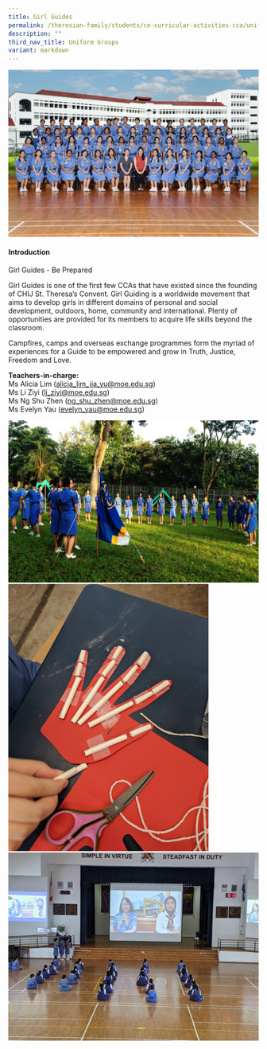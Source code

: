 ```yaml
---
title: Girl Guides
permalink: /theresian-family/students/co-curricular-activities-cca/uniform-groups/girl-guides/
description: ""
third_nav_title: Uniform Groups
variant: markdown
---
```

<!--<img src="/images/gg1234.jpg">-->
![](/images/2023CCA/girl%20guides.jpg)
<h4><strong>Introduction</strong></h4>
<p>Girl Guides - Be Prepared&nbsp;</p>
<p>Girl Guides is one of the first few CCAs that have existed since the founding of CHIJ St. Theresa’s Convent. Girl Guiding is a worldwide movement that aims to develop girls in different domains of personal and social development, outdoors, home, community and international. Plenty of opportunities are provided for its members to acquire life skills beyond the classroom.&nbsp;</p>
<p>Campfires, camps and overseas exchange programmes form the myriad of experiences for a Guide to be empowered and grow in Truth, Justice, Freedom and Love.</p>

<p><strong>Teachers-in-charge:<br></strong>Ms Alicia Lim (<a href="mailto:alicia_lim_jia_yu@moe.edu.sg">alicia_lim_jia_yu@moe.edu.sg</a>)<br>Ms Li Ziyi (<a href="mailto:li_ziyi@moe.edu.sg">li_ziyi@moe.edu.sg</a>)<br>Ms Ng Shu Zhen (<a href="mailto:ng_shu_zhen@moe.edu.sg">ng_shu_zhen@moe.edu.sg</a>)<br>Ms Evelyn Yau (<a href="mailto:evelyn_yau@moe.edu.sg">evelyn_yau@moe.edu.sg</a>)</p>

<img src="/images/gg1.jpg"><br>
<img style="width: 80%;" src="/images/gg2.jpg"><br>
<img src="/images/gg3.jpg">